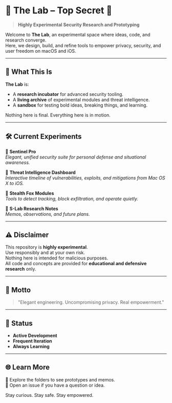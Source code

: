 # 🧪 The Lab – Top Secret 🦊

> **Highly Experimental Security Research and Prototyping**

Welcome to **The Lab**, an experimental space where ideas, code, and research converge.  
Here, we design, build, and refine tools to empower privacy, security, and user freedom on macOS and iOS.

---

## 🚀 What This Is

**The Lab** is:

- A **research incubator** for advanced security tooling.
- A **living archive** of experimental modules and threat intelligence.
- A **sandbox** for testing bold ideas, breaking things, and learning.

Nothing here is final. Everything here is in motion.

---

## 🛠️ Current Experiments

🦊 **Sentinel Pro**  
*Elegant, unified security suite for personal defense and situational awareness.*

🔐 **Threat Intelligence Dashboard**  
*Interactive timeline of vulnerabilities, exploits, and mitigations from Mac OS X to iOS.*

🧭 **Stealth Fox Modules**  
*Tools to detect tracking, block exfiltration, and operate quietly.*

🧬 **S-Lab Research Notes**  
*Memos, observations, and future plans.*

---

## ⚠️ Disclaimer

This repository is **highly experimental**.  
Use responsibly and at your own risk.  
Nothing here is intended for malicious purposes.  
All code and concepts are provided for **educational and defensive research** only.

---

## 🦊 Motto

> "Elegant engineering. Uncompromising privacy. Real empowerment."

---

## 🌱 Status

- **Active Development**
- **Frequent Iteration**
- **Always Learning**

---

## 🌐 Learn More

📁 Explore the folders to see prototypes and memos.  
💬 Open an issue if you have a question or idea.  

Stay curious. Stay safe. Stay empowered.

